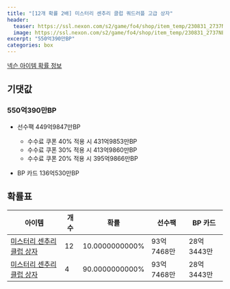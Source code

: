```yaml
---
title: "[12개 확률 2배] 미스터리 센추리 클럽 쿼드러플 고급 상자"
header:
  teaser: https://ssl.nexon.com/s2/game/fo4/shop/item_temp/230831_2737NE39PA12/201704186.png
  image: https://ssl.nexon.com/s2/game/fo4/shop/item_temp/230831_2737NE39PA12/201704186.png
excerpt: "550억390만BP"
categories: box
---
```

[넥슨 아이템 확률 정보](http://iteminfo.nexon.com/probability/fo4?sn=7373)

## 기댓값
### 550억390만BP
- 선수팩 449억9847만BP
  - 수수료 쿠폰 40% 적용 시 431억9853만BP
  - 수수료 쿠폰 30% 적용 시 413억9860만BP
  - 수수료 쿠폰 20% 적용 시 395억9866만BP

- BP 카드 136억530만BP

## 확률표

|아이템|개수|확률|선수팩|BP 카드|
|---|---|---|---|---|
|[미스터리 센추리 클럽 상자](/box/7371)|12|10.0000000000%|93억7468만|28억3443만|
|[미스터리 센추리 클럽 상자](/box/7371)|4|90.0000000000%|93억7468만|28억3443만|
